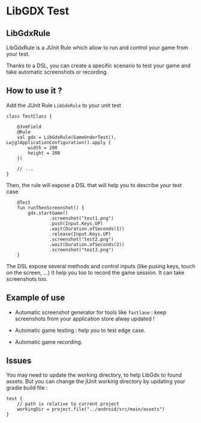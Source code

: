 # LibGDX Test

## LibGdxRule

LibGdxRule is a JUnit Rule which allow to run and control 
your game from your test. 

Thanks to a DSL, you can create a specific scenario to test
your game and take automatic screenshots or recording.


## How to use it ?


Add the JUnit Rule `LibGdxRule` to your unit test

```
class TestClass {

    @JvmField
    @Rule
    val gdx = LibGdxRule(GameUnderTest(), LwjglApplicationConfiguration().apply {
        width = 200
        height = 200
    })
    
    // ...
}
```

Then, the rule will expose a DSL that will help you to describe your test case.

```
    @Test
    fun runThenScreenshot() {
        gdx.startGame()
                .screenshot("test1.png")
                .push(Input.Keys.UP)
                .wait(Duration.ofSeconds(1))
                .release(Input.Keys.UP)
                .screenshot("test2.png")
                .wait(Duration.ofSeconds(2))
                .screenshot("test3.png")
    }
```

The DSL expose several methods and control inputs (like pusing keys, touch on the screen, ...)
It help you too to record the game session. It can take screenshots too.

## Example of use

- Automatic screenshot generator for tools like `fastlane` : keep 
screenshots from your application store alway updated !

- Automatic game testing : help you to test edge case.

- Automatic game recording.

## Issues

You may need to update the working directory, to help LibGdx
to found assets. But you can change the jUnit working directory
by updating your gradle build file : 

```
test {
    // path is relative to current project
    workingDir = project.file("../android/src/main/assets")
}
```

